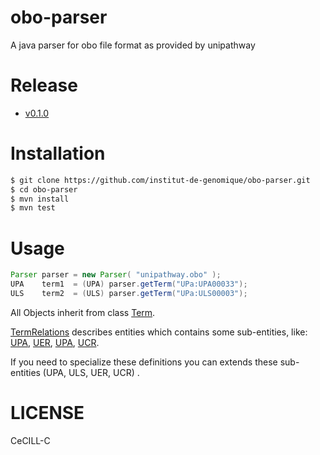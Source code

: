 **obo-parser**
==========

A java parser for obo file format as provided by unipathway

**Release**
=======

- [v0.1.0](https://github.com/institut-de-genomique/obo-parser/tree/v0.1.0)

**Installation**
============

```bash
$ git clone https://github.com/institut-de-genomique/obo-parser.git
$ cd obo-parser
$ mvn install
$ mvn test
```

**Usage**
=====

````java
Parser parser = new Parser( "unipathway.obo" );
UPA    term1  = (UPA) parser.getTerm("UPa:UPA00033");
ULS    term2  = (ULS) parser.getTerm("UPa:ULS00003");
````

All Objects inherit from class [Term](src/main/java/fr/cea/ig/obo/model/Term.java).

[TermRelations](src/main/java/fr/cea/ig/obo/model/Term.java) describes entities which contains some sub-entities, like: [UPA](src/main/java/fr/cea/ig/obo/model/UPA.java), [UER](src/main/java/fr/cea/ig/obo/model/ULS.java), [UPA](src/main/java/fr/cea/ig/obo/model/UER.java), [UCR](src/main/java/fr/cea/ig/obo/model/UCR.java).

If you need to specialize these definitions you can extends these sub-entities (UPA, ULS, UER, UCR) .


**LICENSE**
=======

CeCILL-C